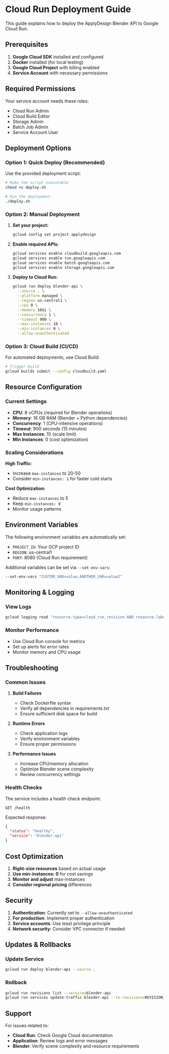 # Cloud Run Deployment Guide

This guide explains how to deploy the ApplyDesign Blender API to Google Cloud Run.

## Prerequisites

1. **Google Cloud SDK** installed and configured
2. **Docker** installed (for local testing)
3. **Google Cloud Project** with billing enabled
4. **Service Account** with necessary permissions

## Required Permissions

Your service account needs these roles:
- Cloud Run Admin
- Cloud Build Editor
- Storage Admin
- Batch Job Admin
- Service Account User

## Deployment Options

### Option 1: Quick Deploy (Recommended)

Use the provided deployment script:

```bash
# Make the script executable
chmod +x deploy.sh

# Run the deployment
./deploy.sh
```

### Option 2: Manual Deployment

1. **Set your project:**
   ```bash
   gcloud config set project applydesign
   ```

2. **Enable required APIs:**
   ```bash
   gcloud services enable cloudbuild.googleapis.com
   gcloud services enable run.googleapis.com
   gcloud services enable batch.googleapis.com
   gcloud services enable storage.googleapis.com
   ```

3. **Deploy to Cloud Run:**
   ```bash
   gcloud run deploy blender-api \
     --source . \
     --platform managed \
     --region us-central1 \
     --cpu 8 \
     --memory 16Gi \
     --concurrency 1 \
     --timeout 900 \
     --max-instances 10 \
     --min-instances 0 \
     --allow-unauthenticated
   ```

### Option 3: Cloud Build (CI/CD)

For automated deployments, use Cloud Build:

```bash
# Trigger build
gcloud builds submit --config cloudbuild.yaml
```

## Resource Configuration

### Current Settings
- **CPU**: 8 vCPUs (required for Blender operations)
- **Memory**: 16 GB RAM (Blender + Python dependencies)
- **Concurrency**: 1 (CPU-intensive operations)
- **Timeout**: 900 seconds (15 minutes)
- **Max Instances**: 10 (scale limit)
- **Min Instances**: 0 (cost optimization)

### Scaling Considerations

**High Traffic:**
- Increase `max-instances` to 20-50
- Consider `min-instances: 1` for faster cold starts

**Cost Optimization:**
- Reduce `max-instances` to 5
- Keep `min-instances: 0`
- Monitor usage patterns

## Environment Variables

The following environment variables are automatically set:
- `PROJECT_ID`: Your GCP project ID
- `REGION`: us-central1
- `PORT`: 8080 (Cloud Run requirement)

Additional variables can be set via `--set-env-vars`:
```bash
--set-env-vars "CUSTOM_VAR=value,ANOTHER_VAR=value2"
```

## Monitoring & Logging

### View Logs
```bash
gcloud logging read "resource.type=cloud_run_revision AND resource.labels.service_name=blender-api" --limit=50
```

### Monitor Performance
- Use Cloud Run console for metrics
- Set up alerts for error rates
- Monitor memory and CPU usage

## Troubleshooting

### Common Issues

1. **Build Failures**
   - Check Dockerfile syntax
   - Verify all dependencies in requirements.txt
   - Ensure sufficient disk space for build

2. **Runtime Errors**
   - Check application logs
   - Verify environment variables
   - Ensure proper permissions

3. **Performance Issues**
   - Increase CPU/memory allocation
   - Optimize Blender scene complexity
   - Review concurrency settings

### Health Checks

The service includes a health check endpoint:
```
GET /health
```

Expected response:
```json
{
  "status": "healthy",
  "service": "blender-api"
}
```

## Cost Optimization

1. **Right-size resources** based on actual usage
2. **Use min-instances: 0** for cost savings
3. **Monitor and adjust** max-instances
4. **Consider regional pricing** differences

## Security

1. **Authentication**: Currently set to `--allow-unauthenticated`
2. **For production**: Implement proper authentication
3. **Service accounts**: Use least privilege principle
4. **Network security**: Consider VPC connector if needed

## Updates & Rollbacks

### Update Service
```bash
gcloud run deploy blender-api --source .
```

### Rollback
```bash
gcloud run revisions list --service=blender-api
gcloud run services update-traffic blender-api --to-revisions=REVISION_NAME=100
```

## Support

For issues related to:
- **Cloud Run**: Check Google Cloud documentation
- **Application**: Review logs and error messages
- **Blender**: Verify scene complexity and resource requirements 